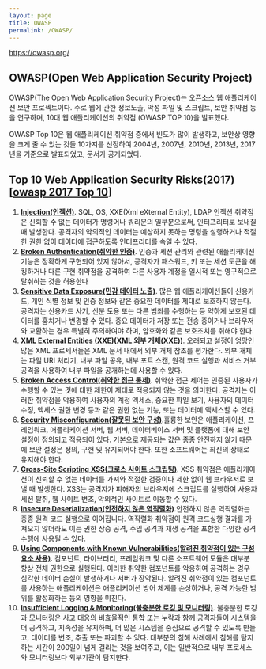 ```yaml
---
layout: page
title: OWASP
permalink: /OWASP/
---
```


https://owasp.org/

## OWASP(Open Web Application Security Project)

OWASP(The Open Web Application Security Project)는 오픈소스 웹 애플리케이션 보안 프로젝트이다. 주로 웹에 관한 정보노출, 악성 파일 및 스크립트, 보안 취약점 등을 연구하며, 10대 웹 애플리케이션의 취약점 (OWASP TOP 10)을 발표했다.

OWASP Top 10은 웹 애플리케이션 취약점 중에서 빈도가 많이 발생하고, 보안상 영향을 크게 줄 수 있는 것들 10가지를 선정하여 2004년, 2007년, 2010년, 2013년, 2017년을 기준으로 발표되었고, 문서가 공개되었다.


## Top 10 Web Application Security Risks(2017) [[owasp 2017 Top 10](https://owasp.org/www-project-top-ten/OWASP_Top_Ten_2017/Top_10-2017_Top_10.html)]

1. [**Injection(인젝션)**](/www-project-top-ten/OWASP_Top_Ten_2017/Top_10-2017_A1-Injection). SQL, OS, XXE(Xml eXternal Entity), LDAP 인젝션 취약점은 신뢰할 수 없는 데이터가 명령어나 쿼리문의 일부분으로써, 인터프리터로 보내질 때 발생한다. 공격자의 악의적인 데이터는 예상하지 못하는 명령을 실행하거나 적절한 권한 없이 데이터에 접근하도록 인터프리터를 속일 수 있다.
2. [**Broken Authentication(취약한 인증)**](/www-project-top-ten/OWASP_Top_Ten_2017/Top_10-2017_A2-Broken_Authentication). 인증과 세션 관리와 관련된 애플리케이션 기능은 정확하게 구현되어 있지 않아서, 공격자가 패스워드, 키 또는 세션 토큰을 해킹하거나 다른 구현 취약점을 공격하여 다른 사용자 계정을 일시적 또는 영구적으로 탈취하는 것을 허용한다
3. [**Sensitive Data Exposure(민감 데이터 노출)**](/www-project-top-ten/OWASP_Top_Ten_2017/Top_10-2017_A3-Sensitive_Data_Exposure). 많은 웹 애플리케이션들이 신용카드, 개인 식별 정보 및 인증 정보와 같은 중요한 데이터를 제대로 보호하지 않는다. 공격자는 신용카드 사기, 신분 도용 또는 다른 범죄를 수행하는 등 약하게 보호된 데이터를 훔치거나 변경할 수 있다. 중요 데이터가 저장 또는 전송 중이거나 브라우저와 교환하는 경우 특별히 주의하여야 하며, 암호화와 같은 보호조치를 취해야 한다.
4. [**XML External Entities (XXE)(XML 외부 개체(XXE))**](/www-project-top-ten/OWASP_Top_Ten_2017/Top_10-2017_A4-XML_External_Entities_(XXE)). 오래되고 설정이 엉망인 많은 XML 프로세서들은 XML 문서 내에서 외부 개체 참조를 평가한다. 외부 개체는 파일 URI 처리기, 내부 파일 공유, 내부 포트 스캔, 원격 코드 실행과 서비스 거부공격을 사용하여 내부 파일을 공개하는데 사용할 수 있다.
5. [**Broken Access Control(취약한 접근 통제)**](/www-project-top-ten/OWASP_Top_Ten_2017/Top_10-2017_A5-Broken_Access_Control). 취약한 접근 제어는 인증된 사용자가 수행할 수 있는 것에 대한 제한이 제대로 적용되지 않는 것을 의미한다. 공격자는 이러한 취약점을 악용하여 사용자의 계정 액세스, 중요한 파일 보기, 사용자의 데이터 수정, 액세스 권한 변경 등과 같은 권한 없는 기능, 또는 데이터에 액세스할 수 있다.
6. [**Security Misconfiguration(잘못된 보안 구성)**](/www-project-top-ten/OWASP_Top_Ten_2017/Top_10-2017_A6-Security_Misconfiguration).훌륭한 보안은 애플리케이션, 프레임워크, 애플리케이션 서버, 웹 서버, 데이터베이스 서버 및 플랫폼에 대해 보안 설정이 정의되고 적용되어 있다. 기본으로 제공되는 값은 종종 안전하지 않기 때문에 보안 설정은 정의, 구현 및 유지되어야 한다. 또한 소프트웨어는 최신의 상태로 유지해야 한다.
7. [**Cross-Site Scripting XSS(크로스 사이트 스크립팅)**](/www-project-top-ten/OWASP_Top_Ten_2017/Top_10-2017_A7-Cross-Site_Scripting_(XSS)). XSS 취약점은 애플리케이션이 신뢰할 수 없는 데이터를 가져와 적절한 검증이나 제한 없이 웹 브라우저로 보낼 때 발생한다. XSS는 공격자가 피해자의 브라우저에 스크립트를 실행하여 사용자 세션 탈취, 웹 사이트 변조, 악의적인 사이트로 이동할 수 있다.
8. [**Insecure Deserialization(안전하지 않은 역직렬화)**](/www-project-top-ten/OWASP_Top_Ten_2017/Top_10-2017_A8-Insecure_Deserialization).안전하지 않은 역직렬화는 종종 원격 코드 실행으로 이어집니다. 역직렬화 취약점이 원격 코드실행 결과를 가져오지 않더라도 이는 권한 상승 공격, 주입 공격과 재생 공격을 포함한 다양한 공격 수행에 사용될 수 있다.
9. [**Using Components with Known Vulnerabilities(알려진 취약점이 있는 구성요소 사용)**](/www-project-top-ten/OWASP_Top_Ten_2017/Top_10-2017_A9-Using_Components_with_Known_Vulnerabilities). 컴포넌트, 라이브러리, 프레임워크 및 다른 소프트웨어 모듈은 대부분 항상 전체 권한으로 실행된다. 이러한 취약한 컴포넌트를 악용하여 공격하는 경우 심각한 데이터 손실이 발생하거나 서버가 장악된다. 알려진 취약점이 있는 컴포넌트를 사용하는 애플리케이션은 애플리케이션 방어 체계를 손상하거나, 공격 가능한 범위를 활성화하는 등의 영향을 미친다.
10. [**Insufficient Logging & Monitoring(불충분한 로깅 및 모니터링)**](/www-project-top-ten/OWASP_Top_Ten_2017/Top_10-2017_A10-Insufficient_Logging%252526Monitoring). 불충분한 로깅과 모니터링은 사고 대응의 비효율적인 통합 또는 누락과 함께 공격자들이 시스템을 더 공격하고, 지속성을 유지하며, 더 많은 시스템을 중심으로 공격할 수 있도록 만들고, 데이터를 변조, 추출 또는 파괴할 수 있다. 대부분의 침해 사례에서 침해를 탐지하는 시간이 200일이 넘게 걸리는 것을 보여주고, 이는 일반적으로 내부 프로세스와 모니터링보다 외부기관이 탐지한다.